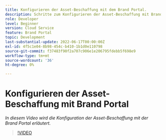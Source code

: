 ```yaml
---
title: Konfigurieren der Asset-Beschaffung mit dem Brand Portal.
description: Schritte zum Konfigurieren der Asset-Beschaffung mit Brand Portal
role: Developer
level: Beginner
version: Cloud Service
feature: Brand Portal
topic: Development
last-substantial-update: 2022-06-17T00:00:00Z
exl-id: 4f5c1e04-8b98-454c-b410-1b1d0e110798
source-git-commit: f37483f90f2a707c906e1e206795fdebb5f698e9
workflow-type: tm+mt
source-wordcount: '36'
ht-degree: 0%

---
```


# Konfigurieren der Asset-Beschaffung mit Brand Portal

*In diesem Video wird die Konfiguration der Asset-Beschaffung mit der Brand Portal erläutert.*

>[!VIDEO](https://video.tv.adobe.com/v/335451?quality=9&learn=on)
